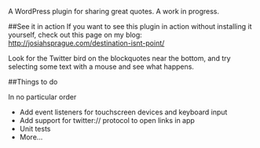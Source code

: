 A WordPress plugin for sharing great quotes. A work in progress.

##See it in action
If you want to see this plugin in action without installing it yourself, check out this page on my blog: http://josiahsprague.com/destination-isnt-point/

Look for the Twitter bird on the blockquotes near the bottom, and try selecting some text with a mouse and see what happens.

##Things to do

In no particular order

* Add event listeners for touchscreen devices and keyboard input
* Add support for twitter:// protocol to open links in app
* Unit tests
* More...
